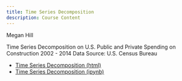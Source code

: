 ```yaml
---
title: Time Series Decomposition 
description: Course Content
---
```


Megan Hill 

Time Series Decomposition on U.S. Public and Private Spending on Construction 2002 - 2014
Data Source: U.S. Census Bureau 
- [Time Series Decomposition (html)](TSDAssignment.html)
- [Time Series Decomposition (ipynb)](TSDAssignment.ipynb)
